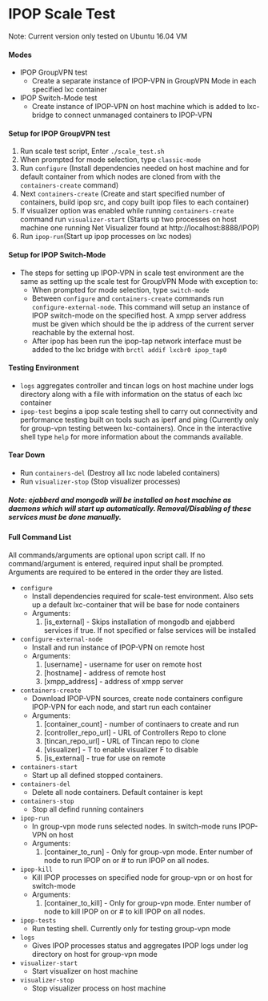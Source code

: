 # IPOP Scale Test
Note: Current version only tested on Ubuntu 16.04 VM
#### Modes
* IPOP GroupVPN test
    * Create a separate instance of IPOP-VPN in GroupVPN Mode in each specified lxc container
* IPOP Switch-Mode test
   * Create instance of IPOP-VPN on host machine which is added to lxc-bridge to connect unmanaged containers to IPOP-VPN
#### Setup for IPOP GroupVPN test
1. Run scale test script, Enter `./scale_test.sh`
2. When prompted for mode selection, type `classic-mode`
3. Run `configure` (Install dependencies needed on host machine and for default container from which nodes are cloned from with the `containers-create` command)
4. Next `containers-create` (Create and start specified number of containers, build ipop src, and copy built ipop files to each container)
5. If visualizer option was enabled while running `containers-create` command run `visualizer-start` (Starts up two processes on host machine one running Net Visualizer found at http://localhost:8888/IPOP)
6. Run `ipop-run`(Start up ipop processes on lxc nodes)
#### Setup for IPOP Switch-Mode
* The steps for setting up IPOP-VPN in scale test environment are the same as setting up the scale test for GroupVPN Mode with exception to:
    * When prompted for mode selection, type `switch-mode`
    * Between `configure` and `containers-create` commands run `configure-external-node`. This command will setup an instance of IPOP switch-mode on the specified host. A xmpp server address must be given which should be the ip address of the current server reachable by the external host.
    * After ipop has been run the ipop-tap network interface must be added to the lxc bridge with `brctl addif lxcbr0 ipop_tap0`

#### Testing Environment
*  `logs` aggregates controller and tincan logs on host machine under logs directory along with a file with information on the status of each lxc container
* `ipop-test` begins a ipop scale testing shell to carry out connectivity and performance testing built on tools such as iperf and ping (Currently only for group-vpn testing between lxc-containers). Once in the interactive shell type `help` for more information about the commands available.
#### Tear Down
* Run `containers-del` (Destroy all lxc node labeled containers)
* Run `visualizer-stop` (Stop visualizer processes)

##### Note: ejabberd and mongodb will be installed on host machine as daemons which will start up automatically. Removal/Disabling of these services must be done manually.

#### Full Command List
All commands/arguments are optional upon script call. If no command/argument is entered, required input shall be prompted. Arguments are required to be entered in the order they are listed.
* `configure`
    * Install dependencies required for scale-test environment. Also sets up a default lxc-container that will be base for node containers
    * Arguments:
        1. [is_external] - Skips installation of mongodb and ejabberd services if true. If not specified or false services will be installed
* `configure-external-node`
    * Install and run instance of IPOP-VPN on remote host
    * Arguments:
        1. [username] - username for user on remote host
        2. [hostname] - address of remote host
        3. [xmpp_address] - address of xmpp server
* `containers-create`
    * Download IPOP-VPN sources, create node containers configure IPOP-VPN for each node, and start run each container
    * Arguments:
        1. [container_count] - number of continaers to create and run
        2. [controller_repo_url] - URL of Controllers Repo to clone
        3. [tincan_repo_url] - URL of Tincan repo to clone
        4. [visualizer] - T to enable visualizer F to disable
        5. [is_external] - true for use on remote
* `containers-start`
    * Start up all defined stopped containers.
* `containers-del`
    * Delete all node containers. Default container is kept
* `containers-stop`
    * Stop all defind running containers
* `ipop-run`
    * In group-vpn mode runs selected nodes. In switch-mode runs IPOP-VPN on host
    * Arguments:
        1. [container_to_run] - Only for group-vpn mode. Enter number of node to run IPOP on or # to run IPOP on all nodes.
* `ipop-kill`
    * Kill IPOP processes on specified node for group-vpn or on host for switch-mode
    * Arguments:
        1. [container_to_kill] - Only for group-vpn mode. Enter number of node to kill IPOP on or # to kill IPOP on all nodes.
* `ipop-tests`
    * Run testing shell. Currently only for testing group-vpn mode
* `logs`
   * Gives IPOP processes status and aggregates IPOP logs under log directory on host for group-vpn mode
* `visualizer-start`
    * Start visualizer on host machine
* `visualizer-stop`
    * Stop visualizer process on host machine
